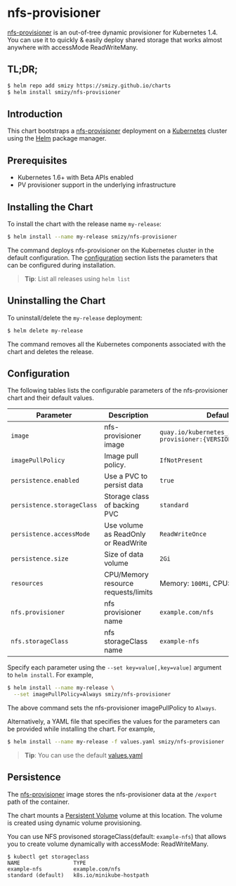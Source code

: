 # nfs-provisioner

[nfs-provisioner](https://github.com/kubernetes-incubator/external-storage/tree/master/nfs)  is an out-of-tree dynamic provisioner for Kubernetes 1.4. You can use it to quickly & easily deploy shared storage that works almost anywhere with accessMode ReadWriteMany. 


## TL;DR;

```bash
$ helm repo add smizy https://smizy.github.io/charts
$ helm install smizy/nfs-provisioner
```

## Introduction

This chart bootstraps a [nfs-provisioner](https://github.com/kubernetes-incubator/external-storage/tree/master/nfs) deployment on a [Kubernetes](http://kubernetes.io) cluster using the [Helm](https://helm.sh) package manager.

## Prerequisites

- Kubernetes 1.6+ with Beta APIs enabled
- PV provisioner support in the underlying infrastructure

## Installing the Chart

To install the chart with the release name `my-release`:

```bash
$ helm install --name my-release smizy/nfs-provisioner
```

The command deploys nfs-provisioner on the Kubernetes cluster in the default configuration. The [configuration](#configuration) section lists the parameters that can be configured during installation.

> **Tip**: List all releases using `helm list`

## Uninstalling the Chart

To uninstall/delete the `my-release` deployment:

```bash
$ helm delete my-release
```

The command removes all the Kubernetes components associated with the chart and deletes the release.

## Configuration

The following tables lists the configurable parameters of the nfs-provisioner chart and their default values.

|         Parameter          |                Description                 |                   Default                   |
|----------------------------|--------------------------------------------|---------------------------------------------|
| `image`                    | nfs-provisioner image                            | `quay.io/kubernetes_incubator/nfs-provisioner:{VERSION}`                   |
| `imagePullPolicy`          | Image pull policy.                         | `IfNotPresent`                              |
| `persistence.enabled`      | Use a PVC to persist data                  | `true`                                      |
| `persistence.storageClass` | Storage class of backing PVC               | `standard`  |
| `persistence.accessMode`   | Use volume as ReadOnly or ReadWrite        | `ReadWriteOnce`                             |
| `persistence.size`         | Size of data volume                        | `2Gi`                                       |
| `resources`                | CPU/Memory resource requests/limits        | Memory: `100Mi`, CPU: `50m`                |
| `nfs.provisioner`          | nfs provisioner name                       | `example.com/nfs`                | 
| `nfs.storageClass`          | nfs storageClass name                       | `example-nfs`                | 

Specify each parameter using the `--set key=value[,key=value]` argument to `helm install`. For example,

```bash
$ helm install --name my-release \
  --set imagePullPolicy=Always smizy/nfs-provisioner
```

The above command sets the nfs-provisioner imagePullPolicy to `Always`.

Alternatively, a YAML file that specifies the values for the parameters can be provided while installing the chart. For example,

```bash
$ helm install --name my-release -f values.yaml smizy/nfs-provisioner
```

> **Tip**: You can use the default [values.yaml](values.yaml)


## Persistence

The [nfs-provisioner](https://quay.io/kubernetes_incubator/nfs-provisioner) image stores the nfs-provisioner data at the `/export` path of the container.

The chart mounts a [Persistent Volume](kubernetes.io/docs/user-guide/persistent-volumes/) volume at this location. The volume is created using dynamic volume provisioning.

You can use NFS provisoned storageClass(default: `example-nfs`) that allows you to create volume dynamically with accessMode: ReadWriteMany.

```console
$ kubectl get storageclass
NAME                 TYPE
example-nfs          example.com/nfs            
standard (default)   k8s.io/minikube-hostpath
```